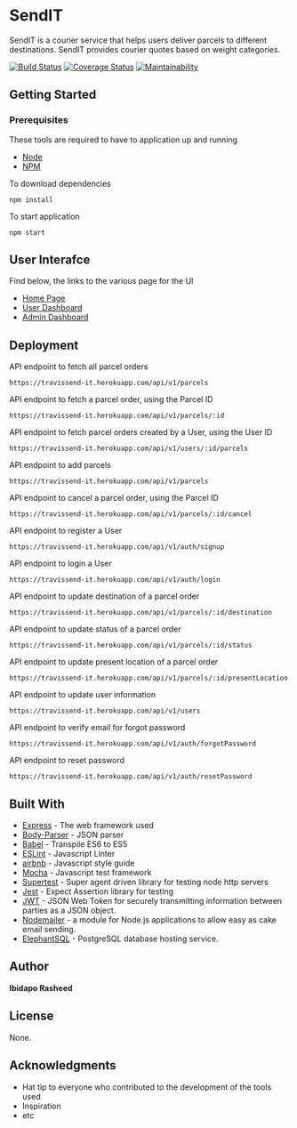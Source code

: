 # SendIT
SendIT is a courier service that helps users deliver parcels to different destinations. SendIT provides courier quotes based on weight categories.

[![Build Status](https://travis-ci.com/Ibidapo/send-it.svg?branch=develop)](https://travis-ci.com/Ibidapo/send-it)
[![Coverage Status](https://coveralls.io/repos/github/Ibidapo/send-it/badge.svg?branch=develop)](https://coveralls.io/github/Ibidapo/send-it?branch=develop)
[![Maintainability](https://api.codeclimate.com/v1/badges/9d353faef4c2e5fe9f6a/maintainability)](https://codeclimate.com/github/Ibidapo/send-it/maintainability)

## Getting Started

### Prerequisites

These tools are required to have to application up and running

* [Node](https://nodejs.org/en/)
* [NPM](https://www.npmjs.com/)

To download dependencies 

```
npm install 
```

To start application

```
npm start
```

## User Interafce

Find below, the links to the various page for the UI

* [Home Page](https://ibidapo.github.io/send-it/UI/)
* [User Dashboard](https://ibidapo.github.io/send-it/UI/user.html)
* [Admin Dashboard](https://ibidapo.github.io/send-it/UI/admin.html)


## Deployment

API endpoint to fetch all parcel orders
```
https://travissend-it.herokuapp.com/api/v1/parcels
```

API endpoint to fetch a parcel order, using the Parcel ID
```
https://travissend-it.herokuapp.com/api/v1/parcels/:id
```

API endpoint to fetch parcel orders created by a  User, using the User ID
```
https://travissend-it.herokuapp.com/api/v1/users/:id/parcels
```

API endpoint to add parcels
```
https://travissend-it.herokuapp.com/api/v1/parcels
```

API endpoint to cancel a parcel order, using the Parcel ID
```
https://travissend-it.herokuapp.com/api/v1/parcels/:id/cancel
```

API endpoint to register a User
```
https://travissend-it.herokuapp.com/api/v1/auth/signup
```

API endpoint to login a User
```
https://travissend-it.herokuapp.com/api/v1/auth/login
```

API endpoint to update destination of a parcel order
```
https://travissend-it.herokuapp.com/api/v1/parcels/:id/destination
```

API endpoint to update status of a parcel order
```
https://travissend-it.herokuapp.com/api/v1/parcels/:id/status
```

API endpoint to update present location of a parcel order
```
https://travissend-it.herokuapp.com/api/v1/parcels/:id/presentLocation
```

API endpoint to update user information
```
https://travissend-it.herokuapp.com/api/v1/users
```

API endpoint to verify email for forgot password
```
https://travissend-it.herokuapp.com/api/v1/auth/forgotPassword
```

API endpoint to reset password
```
https://travissend-it.herokuapp.com/api/v1/auth/resetPassword
```

## Built With

* [Express](https://expressjs.com/) - The web framework used
* [Body-Parser](https://www.npmjs.com/package/body-parser) - JSON parser
* [Babel](https://babeljs.io/docs/en/learn/) - Transpile ES6 to ES5
* [ESLint](https://eslint.org) - Javascript Linter
* [airbnb](https://github.com/airbnb/javascript) - Javascript style guide
* [Mocha](http://mochajs.org) - Javascript test framework
* [Supertest](https://github.com/visionmedia/supertest) - Super agent driven library for testing node http servers
* [Jest](https://jestjs.io/) - Expect Assertion library for testing
* [JWT](https://jwt.io/) - JSON Web Token for securely transmitting information between parties as a JSON object.
* [Nodemailer](https://nodemailer.com/) -  a module for Node.js applications to allow easy as cake email sending. 
* [ElephantSQL](https://www.elephantsql.com/) - PostgreSQL database hosting service.

## Author

**Ibidapo Rasheed** 

## License

None.

## Acknowledgments

* Hat tip to everyone who contributed to the development of the tools used
* Inspiration
* etc
